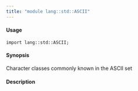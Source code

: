 ```yaml
---
title: "module lang::std::ASCII"
---
```


#### Usage

`import lang::std::ASCII;`


#### Synopsis

Character classes commonly known in the ASCII set

#### Description


